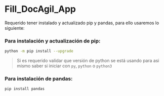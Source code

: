 # Fill_DocAgil_App

<p>Requerido tener instalado y actualizado pip y pandas, para ello usaremos lo siguiente:</p>
 
### Para instalación y actualización de pip:
```bash
python -m pip install --upgrade  
```
> Si es requerido validar que versión de python se está usando para asi mismo saber si iniciar con `py`, `python` o `python3` 

### Para instalación de pandas:
```bash
pip install pandas    
```
